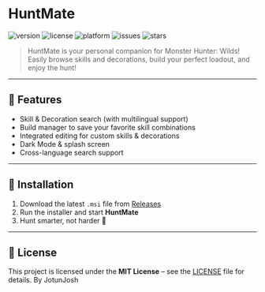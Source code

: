 # HuntMate

![version](https://img.shields.io/badge/version-2.3.1-blue.svg)
![license](https://img.shields.io/badge/license-MIT-green.svg)
![platform](https://img.shields.io/badge/platform-Electron-informational)
![issues](https://img.shields.io/github/issues/JotunJosh/huntmate)
![stars](https://img.shields.io/github/stars/JotunJosh/huntmate?style=social)

> HuntMate is your personal companion for Monster Hunter: Wilds!  
> Easily browse skills and decorations, build your perfect loadout, and enjoy the hunt!

---

## 🚀 Features

- Skill & Decoration search (with multilingual support)
- Build manager to save your favorite skill combinations
- Integrated editing for custom skills & decorations
- Dark Mode & splash screen
- Cross-language search support

---

## 🧰 Installation

1. Download the latest `.msi` file from [Releases](https://github.com/JotunJosh/huntmate/releases)
2. Run the installer and start **HuntMate**
3. Hunt smarter, not harder 🎯

---

## 📄 License

This project is licensed under the **MIT License** – see the [LICENSE](LICENSE) file for details.
By JotunJosh

